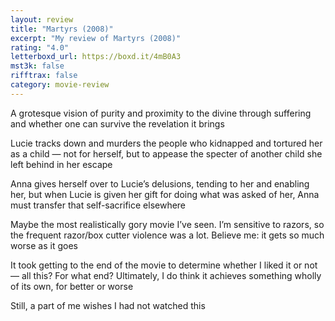 ```yaml
---
layout: review
title: "Martyrs (2008)"
excerpt: "My review of Martyrs (2008)"
rating: "4.0"
letterboxd_url: https://boxd.it/4mB0A3
mst3k: false
rifftrax: false
category: movie-review
---
```


A grotesque vision of purity and proximity to the divine through suffering and whether one can survive the revelation it brings

Lucie tracks down and murders the people who kidnapped and tortured her as a child — not for herself, but to appease the specter of another child she left behind in her escape

Anna gives herself over to Lucie’s delusions, tending to her and enabling her, but when Lucie is given her gift for doing what was asked of her, Anna must transfer that self-sacrifice elsewhere

Maybe the most realistically gory movie I’ve seen. I’m sensitive to razors, so the frequent razor/box cutter violence was a lot. Believe me: it gets so much worse as it goes

It took getting to the end of the movie to determine whether I liked it or not — all this? For what end? Ultimately, I do think it achieves something wholly of its own, for better or worse

Still, a part of me wishes I had not watched this
